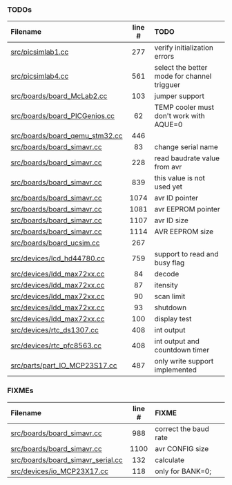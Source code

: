 ### TODOs
| Filename | line # | TODO
|:------|:------:|:------
| [src/picsimlab1.cc](src/picsimlab1.cc#L277) | 277 | verify initialization errors
| [src/picsimlab4.cc](src/picsimlab4.cc#L561) | 561 | select the better mode for channel trigguer
| [src/boards/board_McLab2.cc](src/boards/board_McLab2.cc#L103) | 103 | jumper support
| [src/boards/board_PICGenios.cc](src/boards/board_PICGenios.cc#L62) | 62 | TEMP cooler must don't work with AQUE=0
| [src/boards/board_qemu_stm32.cc](src/boards/board_qemu_stm32.cc#L446) | 446 | 
| [src/boards/board_simavr.cc](src/boards/board_simavr.cc#L83) | 83 | change serial name
| [src/boards/board_simavr.cc](src/boards/board_simavr.cc#L228) | 228 | read baudrate value from avr
| [src/boards/board_simavr.cc](src/boards/board_simavr.cc#L839) | 839 | this value is not used yet
| [src/boards/board_simavr.cc](src/boards/board_simavr.cc#L1074) | 1074 | avr ID pointer
| [src/boards/board_simavr.cc](src/boards/board_simavr.cc#L1081) | 1081 | avr EEPROM pointer
| [src/boards/board_simavr.cc](src/boards/board_simavr.cc#L1107) | 1107 | avr ID size
| [src/boards/board_simavr.cc](src/boards/board_simavr.cc#L1114) | 1114 | AVR EEPROM size
| [src/boards/board_ucsim.cc](src/boards/board_ucsim.cc#L267) | 267 | 
| [src/devices/lcd_hd44780.cc](src/devices/lcd_hd44780.cc#L759) | 759 | support to read and busy flag
| [src/devices/ldd_max72xx.cc](src/devices/ldd_max72xx.cc#L84) | 84 | decode
| [src/devices/ldd_max72xx.cc](src/devices/ldd_max72xx.cc#L87) | 87 | itensity
| [src/devices/ldd_max72xx.cc](src/devices/ldd_max72xx.cc#L90) | 90 | scan limit
| [src/devices/ldd_max72xx.cc](src/devices/ldd_max72xx.cc#L93) | 93 | shutdown
| [src/devices/ldd_max72xx.cc](src/devices/ldd_max72xx.cc#L100) | 100 | display test
| [src/devices/rtc_ds1307.cc](src/devices/rtc_ds1307.cc#L408) | 408 | int output
| [src/devices/rtc_pfc8563.cc](src/devices/rtc_pfc8563.cc#L408) | 408 | int output and countdown timer
| [src/parts/part_IO_MCP23S17.cc](src/parts/part_IO_MCP23S17.cc#L487) | 487 | only write support implemented

### FIXMEs
| Filename | line # | FIXME
|:------|:------:|:------
| [src/boards/board_simavr.cc](src/boards/board_simavr.cc#L988) | 988 | correct the baud rate
| [src/boards/board_simavr.cc](src/boards/board_simavr.cc#L1100) | 1100 | avr CONFIG size
| [src/boards/board_simavr_serial.cc](src/boards/board_simavr_serial.cc#L132) | 132 | calculate
| [src/devices/io_MCP23X17.cc](src/devices/io_MCP23X17.cc#L118) | 118 | only for BANK=0;
